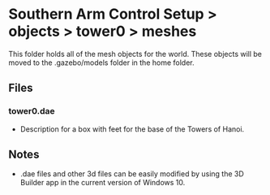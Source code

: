 # Southern Arm Control Setup > objects > tower0 > meshes

This folder holds all of the mesh objects for the world. These objects will be moved to the .gazebo/models folder in the home folder.

## Files
### tower0.dae
* Description for a box with feet for the base of the Towers of Hanoi.

## Notes
* .dae files and other 3d files can be easily modified by using the 3D Builder app in the current version of Windows 10.
